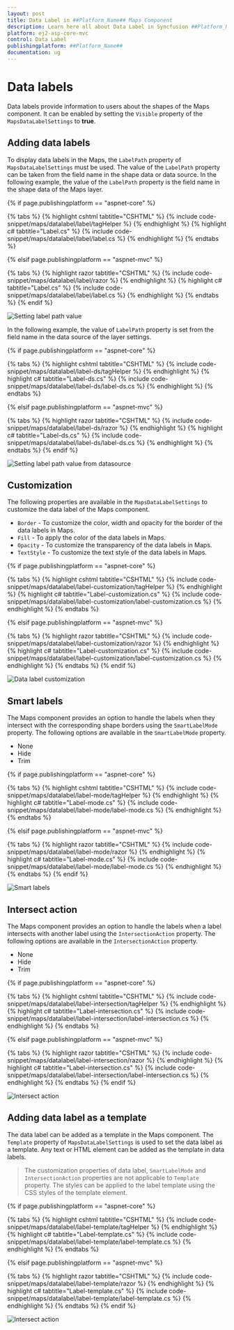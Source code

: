 ```yaml
---
layout: post
title: Data Label in ##Platform_Name## Maps Component
description: Learn here all about Data Label in Syncfusion ##Platform_Name## Maps component and more.
platform: ej2-asp-core-mvc
control: Data Label
publishingplatform: ##Platform_Name##
documentation: ug
---
```


# Data labels

Data labels provide information to users about the shapes of the Maps component. It can be enabled by setting the `Visible` property of the `MapsDataLabelSettings` to **true**.

## Adding data labels

To display data labels in the Maps, the `LabelPath` property of `MapsDataLabelSettings` must be used. The value of the `LabelPath` property can be taken from the field name in the shape data or data source. In the following example, the value of the `LabelPath` property is the field name in the shape data of the Maps layer.

{% if page.publishingplatform == "aspnet-core" %}

{% tabs %}
{% highlight cshtml tabtitle="CSHTML" %}
{% include code-snippet/maps/datalabel/label/tagHelper %}
{% endhighlight %}
{% highlight c# tabtitle="Label.cs" %}
{% include code-snippet/maps/datalabel/label/label.cs %}
{% endhighlight %}
{% endtabs %}

{% elsif page.publishingplatform == "aspnet-mvc" %}

{% tabs %}
{% highlight razor tabtitle="CSHTML" %}
{% include code-snippet/maps/datalabel/label/razor %}
{% endhighlight %}
{% highlight c# tabtitle="Label.cs" %}
{% include code-snippet/maps/datalabel/label/label.cs %}
{% endhighlight %}
{% endtabs %}
{% endif %}



![Setting label path value](./images/Datalabel/label.PNG)

In the following example, the value of `LabelPath` property is set from the field name in the data source of the layer settings.

{% if page.publishingplatform == "aspnet-core" %}

{% tabs %}
{% highlight cshtml tabtitle="CSHTML" %}
{% include code-snippet/maps/datalabel/label-ds/tagHelper %}
{% endhighlight %}
{% highlight c# tabtitle="Label-ds.cs" %}
{% include code-snippet/maps/datalabel/label-ds/label-ds.cs %}
{% endhighlight %}
{% endtabs %}

{% elsif page.publishingplatform == "aspnet-mvc" %}

{% tabs %}
{% highlight razor tabtitle="CSHTML" %}
{% include code-snippet/maps/datalabel/label-ds/razor %}
{% endhighlight %}
{% highlight c# tabtitle="Label-ds.cs" %}
{% include code-snippet/maps/datalabel/label-ds/label-ds.cs %}
{% endhighlight %}
{% endtabs %}
{% endif %}



![Setting label path value from datasource](./images/Datalabel/label-datasource.PNG)

## Customization

The following properties are available in the `MapsDataLabelSettings` to customize the data label of the Maps component.

* `Border` - To customize the color, width and opacity for the border of the data labels in Maps.
* `Fill` - To apply the color of the data labels in Maps.
* `Opacity` - To customize the transparency of the data labels in Maps.
* `TextStyle` - To customize the text style of the data labels in Maps.

{% if page.publishingplatform == "aspnet-core" %}

{% tabs %}
{% highlight cshtml tabtitle="CSHTML" %}
{% include code-snippet/maps/datalabel/label-customization/tagHelper %}
{% endhighlight %}
{% highlight c# tabtitle="Label-customization.cs" %}
{% include code-snippet/maps/datalabel/label-customization/label-customization.cs %}
{% endhighlight %}
{% endtabs %}

{% elsif page.publishingplatform == "aspnet-mvc" %}

{% tabs %}
{% highlight razor tabtitle="CSHTML" %}
{% include code-snippet/maps/datalabel/label-customization/razor %}
{% endhighlight %}
{% highlight c# tabtitle="Label-customization.cs" %}
{% include code-snippet/maps/datalabel/label-customization/label-customization.cs %}
{% endhighlight %}
{% endtabs %}
{% endif %}



![Data label customization](./images/Datalabel/label-customization.PNG)

## Smart labels

The Maps component provides an option to handle the labels when they intersect with the corresponding shape borders using the `SmartLabelMode` property. The following options are available in the `SmartLabelMode` property.

* None
* Hide
* Trim

{% if page.publishingplatform == "aspnet-core" %}

{% tabs %}
{% highlight cshtml tabtitle="CSHTML" %}
{% include code-snippet/maps/datalabel/label-mode/tagHelper %}
{% endhighlight %}
{% highlight c# tabtitle="Label-mode.cs" %}
{% include code-snippet/maps/datalabel/label-mode/label-mode.cs %}
{% endhighlight %}
{% endtabs %}

{% elsif page.publishingplatform == "aspnet-mvc" %}

{% tabs %}
{% highlight razor tabtitle="CSHTML" %}
{% include code-snippet/maps/datalabel/label-mode/razor %}
{% endhighlight %}
{% highlight c# tabtitle="Label-mode.cs" %}
{% include code-snippet/maps/datalabel/label-mode/label-mode.cs %}
{% endhighlight %}
{% endtabs %}
{% endif %}



![Smart labels](./images/Datalabel/label-mode.PNG)

## Intersect action

The Maps component provides an option to handle the labels when a label intersects with another label using the `IntersectionAction` property. The following options are available in the `IntersectionAction` property.

* None
* Hide
* Trim

{% if page.publishingplatform == "aspnet-core" %}

{% tabs %}
{% highlight cshtml tabtitle="CSHTML" %}
{% include code-snippet/maps/datalabel/label-intersection/tagHelper %}
{% endhighlight %}
{% highlight c# tabtitle="Label-intersection.cs" %}
{% include code-snippet/maps/datalabel/label-intersection/label-intersection.cs %}
{% endhighlight %}
{% endtabs %}

{% elsif page.publishingplatform == "aspnet-mvc" %}

{% tabs %}
{% highlight razor tabtitle="CSHTML" %}
{% include code-snippet/maps/datalabel/label-intersection/razor %}
{% endhighlight %}
{% highlight c# tabtitle="Label-intersection.cs" %}
{% include code-snippet/maps/datalabel/label-intersection/label-intersection.cs %}
{% endhighlight %}
{% endtabs %}
{% endif %}



![Intersect action](./images/Datalabel/label-intersect.PNG)

## Adding data label as a template

The data label can be added as a template in the Maps component. The `Template` property of `MapsDataLabelSettings` is used to set the data label as a template. Any text or HTML element can be added as the template in data labels.

>The customization properties of data label, `SmartLabelMode` and `IntersectionAction` properties are not applicable to `Template` property. The styles can be applied to the label template using the CSS styles of the template element.

{% if page.publishingplatform == "aspnet-core" %}

{% tabs %}
{% highlight cshtml tabtitle="CSHTML" %}
{% include code-snippet/maps/datalabel/label-template/tagHelper %}
{% endhighlight %}
{% highlight c# tabtitle="Label-template.cs" %}
{% include code-snippet/maps/datalabel/label-template/label-template.cs %}
{% endhighlight %}
{% endtabs %}

{% elsif page.publishingplatform == "aspnet-mvc" %}

{% tabs %}
{% highlight razor tabtitle="CSHTML" %}
{% include code-snippet/maps/datalabel/label-template/razor %}
{% endhighlight %}
{% highlight c# tabtitle="Label-template.cs" %}
{% include code-snippet/maps/datalabel/label-template/label-template.cs %}
{% endhighlight %}
{% endtabs %}
{% endif %}



![Intersect action](./images/Datalabel/label-template.PNG)